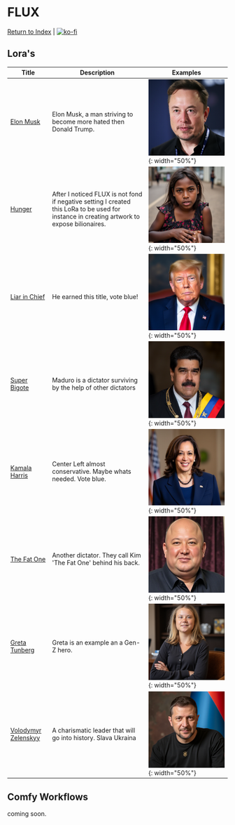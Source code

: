# FLUX

[Return to Index](/) | [![ko-fi](https://ko-fi.com/img/githubbutton_sm.svg)](https://ko-fi.com/Q5Q8124DNL)

## Lora's

| Title | Description | Examples |
| ----- | ----------- | -------- |
| [Elon Musk](https://ko-fi.com/s/652bf9db98) |Elon Musk, a man striving to become more hated then Donald Trump. |![Elon Musk](Elon.png){: width="50%"}|
| [Hunger](https://ko-fi.com/s/9eed5d891d) |After I noticed FLUX is not fond if negative setting I created this LoRa to be used for instance in creating artwork to expose bilionaires. |![Hunger](Hunger.png){: width="50%"}|
| [Liar in Chief](https://ko-fi.com/s/6deb7d7875) |He earned this title, vote blue!|![Trump](Trump.png){: width="50%"}|
| [Super Bigote](FLUX.SuperBigote.safetensors) |Maduro is a dictator surviving by the help of other dictators|![Maduro](Maduro.png){: width="50%"}|
| [Kamala Harris](https://ko-fi.com/s/c7f7b3970b) |Center Left almost conservative. Maybe whats needed. Vote blue.|![Kamala](Kamala.png){: width="50%"}|
| [The Fat One](FLUX.The.Fat.One.safetensors) |Another dictator. They call Kim 'The Fat One' behind his back. |![Kim](Kim.png){: width="50%"}|
| [Greta Tunberg](FLUX.Greta.Thunberg.safetensors)|Greta is an example an a Gen-Z hero.|![Greta](Greta.png){: width="50%"}|
| [Volodymyr Zelenskyy](FLUX.Volodymyr.Zelenskyy.safetensors) |A charismatic leader that will go into history. Slava Ukraina|![Zelenskyy](Zelenskyy.png){: width="50%"}|

## Comfy Workflows

coming soon.
